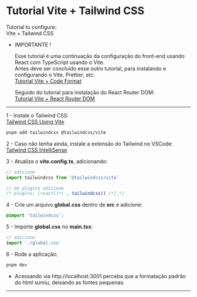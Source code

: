 # Tutorial Vite + Tailwind CSS

Tutorial to configure:  
Vite + Tailwind CSS

- IMPORTANTE !

    Esse tutorial é uma continuação da configuração do front-end usando React com TypeScript usando o Vite.  
     Antes deve ser concluído esse outro tutorial, para instalando e configurando o Vite, Prettier, etc:  
     [Tutorial Vite + Code Format](https://github.com/rramires/tut_vite_code-format/blob/master/README.md)

    Seguido do tutorial para instalação do React Router DOM:  
     [Tutorial Vite + React Router DOM](https://github.com/rramires/tut_vite_react_router_dom/blob/master/README.md)

---

1 - Instale o Tailwind CSS:  
[Tailwind CSS Using Vite](https://tailwindcss.com/docs/installation/using-vite)

```sh
pnpm add tailwindcss @tailwindcss/vite
```

2 - Caso não tenha ainda, instale a extensão do Tailwind no VSCode:  
[Tailwind CSS IntelliSense](https://marketplace.visualstudio.com/items?itemName=bradlc.vscode-tailwindcss)

3 - Atualize o **vite.config.ts**, adicionando:

```js
// adicione
import tailwindcss from '@tailwindcss/vite'

// em plugins adicione
/* plugins: [react()*/ , tailwindcss() /*],*/
```

4 - Crie um arquivo **global.css** dentro de **src** e adicione:

```css
@import 'tailwindcss';
```

5 - Importe **global.css** no **main.tsx**:

```js
// adicione
import './global.css'
```

6 - Rode a aplicação:

```sh
pnpm dev
```

- Acessando via http://localhost:3001 perceba que a formatação padrão do html sumiu, deixando as fontes pequenas.

---
